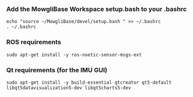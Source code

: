 
### Add the MowgliBase Workspace setup.bash to your .bashrc

```
echo "source ~/MowgliBase/devel/setup.bash " >> ~/.bashrc
. ~/.bashrc
```


### ROS requirements

```
sudo apt-get install -y ros-noetic-sensor-msgs-ext
```

### Qt requirements (for the IMU GUI)

```
sudo apt-get install -y build-essential qtcreator qt5-default libqt5datavisualization5-dev libqt5charts5-dev
```
